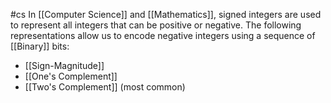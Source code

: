 #cs
In [[Computer Science]] and [[Mathematics]], signed integers are used to represent all integers that can be positive or negative. The following representations allow us to encode negative integers using a sequence of [[Binary]] bits:
- [[Sign-Magnitude]]
- [[One's Complement]]
- [[Two's Complement]] (most common)